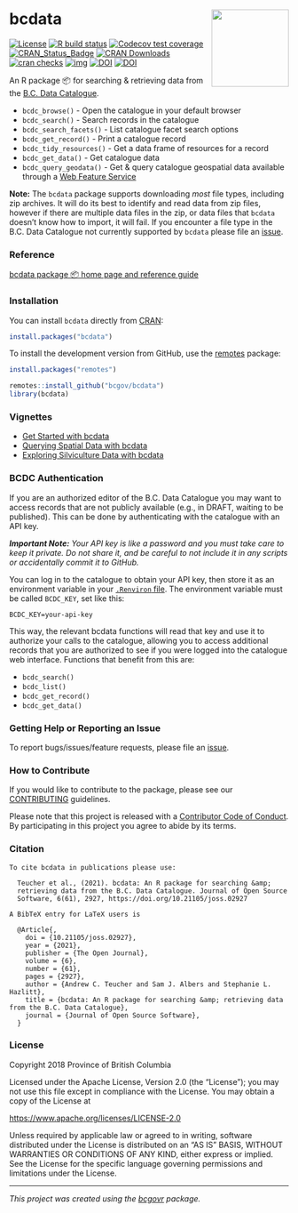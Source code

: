 
<!--
Copyright 2018 Province of British Columbia

Licensed under the Apache License, Version 2.0 (the "License");
you may not use this file except in compliance with the License.
You may obtain a copy of the License at

https://www.apache.org/licenses/LICENSE-2.0

Unless required by applicable law or agreed to in writing, software distributed under the License is distributed on an "AS IS" BASIS,
WITHOUT WARRANTIES OR CONDITIONS OF ANY KIND, either express or implied.
See the License for the specific language governing permissions and limitations under the License.
-->

# bcdata <a href='https://bcgov.github.io/bcdata/'><img src='man/figures/logo.png' align="right" height="139" /></a>

<!-- badges: start -->

[![License](https://img.shields.io/badge/License-Apache%202.0-blue.svg)](https://opensource.org/licenses/Apache-2.0)
[![R build
status](https://github.com/bcgov/bcdata/workflows/R-CMD-check/badge.svg)](https://github.com/bcgov/bcdata)
[![Codecov test
coverage](https://codecov.io/gh/bcgov/bcdata/branch/master/graph/badge.svg)](https://codecov.io/gh/bcgov/bcdata?branch=master)
[![CRAN\_Status\_Badge](https://www.r-pkg.org/badges/version/bcdata)](https://cran.r-project.org/package=bcdata)
[![CRAN
Downloads](https://cranlogs.r-pkg.org/badges/bcdata?color=brightgreen)](https://CRAN.R-project.org/package=bcdata)
[![cran
checks](https://cranchecks.info/badges/worst/bcdata)](https://CRAN.R-project.org/web/checks/check_results_bcdata.html)
[![img](https://img.shields.io/badge/Lifecycle-Maturing-007EC6)](https://github.com/bcgov/repomountie/blob/master/doc/lifecycle-badges.md)
[![DOI](https://joss.theoj.org/papers/10.21105/joss.02927/status.svg)](https://doi.org/10.21105/joss.02927)
[![DOI](https://zenodo.org/badge/DOI/10.5281/zenodo.4737824.svg)](https://doi.org/10.5281/zenodo.4737824)
<!-- badges: end -->

An R package 📦 for searching & retrieving data from the [B.C. Data
Catalogue](https://catalogue.data.gov.bc.ca).

-   `bcdc_browse()` - Open the catalogue in your default browser
-   `bcdc_search()` - Search records in the catalogue
-   `bcdc_search_facets()` - List catalogue facet search options
-   `bcdc_get_record()` - Print a catalogue record
-   `bcdc_tidy_resources()` - Get a data frame of resources for a record
-   `bcdc_get_data()` - Get catalogue data
-   `bcdc_query_geodata()` - Get & query catalogue geospatial data
    available through a [Web Feature
    Service](https://en.wikipedia.org/wiki/Web_Feature_Service)

**Note:** The `bcdata` package supports downloading *most* file types,
including zip archives. It will do its best to identify and read data
from zip files, however if there are multiple data files in the zip, or
data files that `bcdata` doesn’t know how to import, it will fail. If
you encounter a file type in the B.C. Data Catalogue not currently
supported by `bcdata` please file an
[issue](https://github.com/bcgov/bcdata/issues/).

### Reference

[bcdata package 📦 home page and reference
guide](https://bcgov.github.io/bcdata/)

### Installation

You can install `bcdata` directly from
[CRAN](https://cran.r-project.org/package=bcdata):

``` r
install.packages("bcdata")
```

To install the development version from GitHub, use the
[remotes](https://cran.r-project.org/package=remotes) package:

``` r
install.packages("remotes")

remotes::install_github("bcgov/bcdata")
library(bcdata)
```

### Vignettes

-   [Get Started with
    bcdata](https://bcgov.github.io/bcdata/articles/bcdata.html)
-   [Querying Spatial Data with
    bcdata](https://bcgov.github.io/bcdata/articles/efficiently-query-spatial-data-in-the-bc-data-catalogue.html)
-   [Exploring Silviculture Data with
    bcdata](https://bcgov.github.io/bcdata/articles/explore-silviculture-data-using-bcdata.html)

### BCDC Authentication

If you are an authorized editor of the B.C. Data Catalogue you may want
to access records that are not publicly available (e.g., in DRAFT,
waiting to be published). This can be done by authenticating with the
catalogue with an API key.

***Important Note:*** *Your API key is like a password and you must take
care to keep it private. Do not share it, and be careful to not include
it in any scripts or accidentally commit it to GitHub.*

You can log in to the catalogue to obtain your API key, then store it as
an environment variable in your [`.Renviron`
file](https://rstats.wtf/r-startup.html#renviron). The environment
variable must be called `BCDC_KEY`, set like this:

    BCDC_KEY=your-api-key

This way, the relevant bcdata functions will read that key and use it to
authorize your calls to the catalogue, allowing you to access additional
records that you are authorized to see if you were logged into the
catalogue web interface. Functions that benefit from this are:

-   `bcdc_search()`
-   `bcdc_list()`
-   `bcdc_get_record()`
-   `bcdc_get_data()`

### Getting Help or Reporting an Issue

To report bugs/issues/feature requests, please file an
[issue](https://github.com/bcgov/bcdata/issues/).

### How to Contribute

If you would like to contribute to the package, please see our
[CONTRIBUTING](https://github.com/bcgov/bcdata/blob/master/CONTRIBUTING.md)
guidelines.

Please note that this project is released with a [Contributor Code of
Conduct](https://github.com/bcgov/bcdata/blob/master/CODE_OF_CONDUCT.md).
By participating in this project you agree to abide by its terms.

### Citation


    To cite bcdata in publications please use:

      Teucher et al., (2021). bcdata: An R package for searching &amp;
      retrieving data from the B.C. Data Catalogue. Journal of Open Source
      Software, 6(61), 2927, https://doi.org/10.21105/joss.02927

    A BibTeX entry for LaTeX users is

      @Article{,
        doi = {10.21105/joss.02927},
        year = {2021},
        publisher = {The Open Journal},
        volume = {6},
        number = {61},
        pages = {2927},
        author = {Andrew C. Teucher and Sam J. Albers and Stephanie L. Hazlitt},
        title = {bcdata: An R package for searching &amp; retrieving data from the B.C. Data Catalogue},
        journal = {Journal of Open Source Software},
      }

### License

Copyright 2018 Province of British Columbia

Licensed under the Apache License, Version 2.0 (the “License”); you may
not use this file except in compliance with the License. You may obtain
a copy of the License at

<https://www.apache.org/licenses/LICENSE-2.0>

Unless required by applicable law or agreed to in writing, software
distributed under the License is distributed on an “AS IS” BASIS,
WITHOUT WARRANTIES OR CONDITIONS OF ANY KIND, either express or implied.
See the License for the specific language governing permissions and
limitations under the License.

------------------------------------------------------------------------

*This project was created using the
[bcgovr](https://github.com/bcgov/bcgovr) package.*
